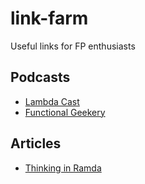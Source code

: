 # link-farm
Useful links for FP enthusiasts

## Podcasts
* [Lambda Cast](https://soundcloud.com/lambda-cast)
* [Functional Geekery](https://www.functionalgeekery.com/)

## Articles
* [Thinking in Ramda](http://randycoulman.com/blog/categories/thinking-in-ramda/)
